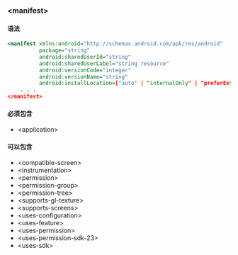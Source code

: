 ### \<manifest>

#### 语法

```xml
<manifest xmlns:android="http://schemas.android.com/apk/res/android"
          package="string"
          android:sharedUserId="string"
          android:sharedUserLabel="string resource" 
          android:versionCode="integer"
          android:versionName="string"
          android:installLocation=["auto" | "internalOnly" | "preferExternal"] >
    . . .
</manifest>
```

#### 必须包含

- \<application>

#### 可以包含

- \<compatible-screen>
- \<instrumentation>
- \<permission>
- \<permission-group>
- \<permission-tree>
- \<supports-gl-texture>
- \<supports-screens>
- \<uses-configuration>
- \<uses-feature>
- \<uses-permission>
- \<uses-permission-sdk-23>
- \<uses-sdk>

